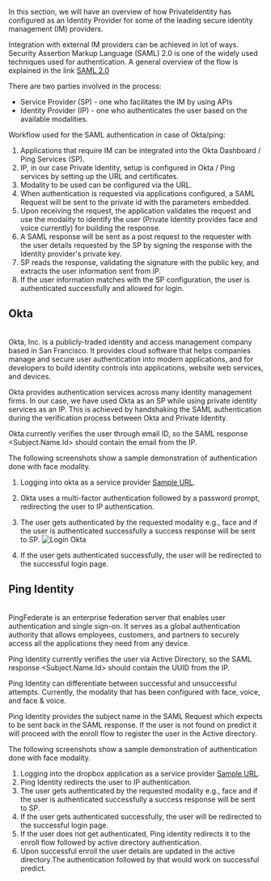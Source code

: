 In this section, we will have an overview of how PrivateIdentity has configured as an Identity Provider for some of the leading secure identity management (IM) providers.

Integration with external IM providers can be achieved in lot of ways. Security Assertion Markup Language (SAML) 2.0 is one of the widely used techniques used for authentication. A general overview of the flow is explained in the link [SAML 2.0](https://github.com/openinfer/PrivateIdentity/wiki/SAML-2.0)

There are two parties involved in the process:

* Service Provider (SP) - one who facilitates the IM by using APIs
* Identity Provider (IP) - one who authenticates the user based on the available modalities.

Workflow used for the SAML authentication in case of Okta/ping:

1. Applications that require IM can be integrated into the Okta Dashboard / Ping Services (SP).
2. IP, in our case Private Identity, setup is configured in Okta / Ping services by setting up the URL and certificates.
3. Modality to be used can be configured via the URL.
4. When authentication is requested via applications configured, a SAML Request will be sent to the private id with the parameters embedded.
5. Upon receiving the request, the application validates the request and use the modality to identify the user (Private Identity provides face and voice currently) for building the response.
6. A SAML response will be sent as a post request to the requester with the user details requested by the SP by signing the response with the Identity provider's private key.
7. SP reads the response, validating the signature with the public key, and extracts the user information sent from IP.
8. If the user information matches with the SP configuration, the user is authenticated successfully and allowed for login.

## Okta
<br/>
Okta, Inc. is a publicly-traded identity and access management company based in San Francisco. It provides cloud software that helps companies manage and secure user authentication into modern applications, and for developers to build identity controls into applications, website web services, and devices.   

Okta provides authentication services across many identity management firms. In our case, we have used Okta as an SP while using private identity services as an IP. This is achieved by handshaking the SAML authentication during the verification process between Okta and Private Identity.

Okta currently verifies the user through email ID, so the SAML response <Subject.Name.Id> should contain the email from the IP.

The following screenshots show a sample demonstration of authentication done with face modality.

1. Logging into okta as a service provider [Sample URL](https://private.okta.com).

2. Okta uses a multi-factor authentication followed by a password prompt, redirecting the user to IP authentication.
3. The user gets authenticated by the requested modality e.g., face and if the user is authenticated successfully a success response will be sent to SP.
![Login Okta](https://github.com/openinfer/PrivateIdentity/blob/master/images/okta_IP_predict.png)
4. If the user gets authenticated successfully, the user will be redirected to the successful login page.

## Ping Identity
<br/>
PingFederate is an enterprise federation server that enables user authentication and single sign-on. It serves as a global authentication authority that allows employees, customers, and partners to securely access all the applications they need from any device.

Ping Identity currently verifies the user via Active Directory, so the SAML response <Subject.Name.Id> should contain the UUID from the IP.

Ping Identity can differentiate between successful and unsuccessful attempts. Currently, the modality that has been configured with face, voice, and face & voice.

Ping Identity provides the subject name in the SAML Request which expects to be sent back in the SAML response. If the user is not found on predict it will proceed with the enroll flow to register the user in the Active directory.

The following screenshots show a sample demonstration of authentication done with face modality.

1. Logging into the dropbox application as a service provider [Sample URL](https://www.dropbox.com/sso/7879772650).
2. Ping Identity redirects the user to IP authentication.
3. The user gets authenticated by the requested modality e.g., face and if the user is authenticated successfully a success response will be sent to SP.
4. If the user gets authenticated successfully, the user will be redirected to the successful login page.
5. If the user does not get authenticated, Ping identity redirects it to the enroll flow followed by active directory authentication.
6.  Upon successful enroll the user details are updated in the active directory.The authentication followed by that would work on successful predict.